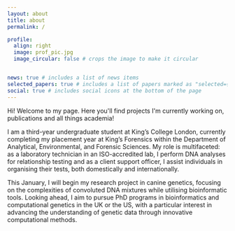 ```yaml
---
layout: about
title: about
permalink: /

profile:
  align: right
  image: prof_pic.jpg
  image_circular: false # crops the image to make it circular


news: true # includes a list of news items
selected_papers: true # includes a list of papers marked as "selected={true}"
social: true # includes social icons at the bottom of the page
---
```


Hi! Welcome to my page. Here you'll find projects I'm currently working on, publications and all things academia!

I am a third-year undergraduate student at King’s College London, currently completing my placement year at King’s Forensics within the Department of Analytical, Environmental, and Forensic Sciences. My role is multifaceted: as a laboratory technician in an ISO-accredited lab, I perform DNA analyses for relationship testing and as a client support officer, I assist individuals in organising their tests, both domestically and internationally.

This January, I will begin my research project in canine genetics, focusing on the complexities of convoluted DNA mixtures while utilising bioinformatic tools. Looking ahead, I aim to pursue PhD programs in bioinformatics and computational genetics in the UK or the US, with a particular interest in advancing the understanding of genetic data through innovative computational methods.
